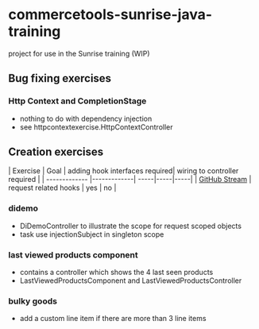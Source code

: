 # commercetools-sunrise-java-training

project for use in the Sunrise training (WIP)

## Bug fixing exercises

### Http Context and CompletionStage
* nothing to do with dependency injection
* see httpcontextexercise.HttpContextController

## Creation exercises

| Exercise        | Goal           | adding hook interfaces required| wiring to controller required  | 
| ------------- |-------------| -----|-----|-----|
| [GitHub Stream](app/githubstream/README.md) | request related hooks | yes | no |



### didemo
* DiDemoController to illustrate the scope for request scoped objects
* task use injectionSubject in singleton scope

### last viewed products component

* contains a controller which shows the 4 last seen products
* LastViewedProductsComponent and LastViewedProductsController

### bulky goods

* add a custom line item if there are more than 3 line items


